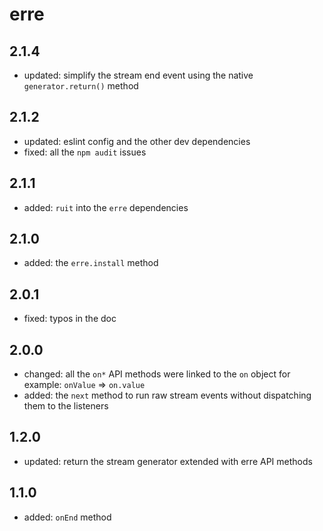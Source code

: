 # erre

## 2.1.4
- updated: simplify the stream end event using the native `generator.return()` method

## 2.1.2

- updated: eslint config and the other dev dependencies
- fixed: all the `npm audit` issues

## 2.1.1

- added: `ruit` into the `erre` dependencies

## 2.1.0

- added: the `erre.install` method

## 2.0.1

- fixed: typos in the doc

## 2.0.0

- changed: all the `on*` API methods were linked to the `on` object for example: `onValue` => `on.value`
- added: the `next` method to run raw stream events without dispatching them to the listeners

## 1.2.0

- updated: return the stream generator extended with erre API methods

## 1.1.0

- added: `onEnd` method